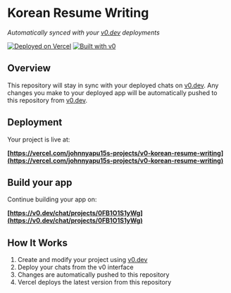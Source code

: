 # Korean Resume Writing

*Automatically synced with your [v0.dev](https://v0.dev) deployments*

[![Deployed on Vercel](https://img.shields.io/badge/Deployed%20on-Vercel-black?style=for-the-badge&logo=vercel)](https://vercel.com/johnnyapu15s-projects/v0-korean-resume-writing)
[![Built with v0](https://img.shields.io/badge/Built%20with-v0.dev-black?style=for-the-badge)](https://v0.dev/chat/projects/0FB1O1S1yWg)

## Overview

This repository will stay in sync with your deployed chats on [v0.dev](https://v0.dev).
Any changes you make to your deployed app will be automatically pushed to this repository from [v0.dev](https://v0.dev).

## Deployment

Your project is live at:

**[https://vercel.com/johnnyapu15s-projects/v0-korean-resume-writing](https://vercel.com/johnnyapu15s-projects/v0-korean-resume-writing)**

## Build your app

Continue building your app on:

**[https://v0.dev/chat/projects/0FB1O1S1yWg](https://v0.dev/chat/projects/0FB1O1S1yWg)**

## How It Works

1. Create and modify your project using [v0.dev](https://v0.dev)
2. Deploy your chats from the v0 interface
3. Changes are automatically pushed to this repository
4. Vercel deploys the latest version from this repository